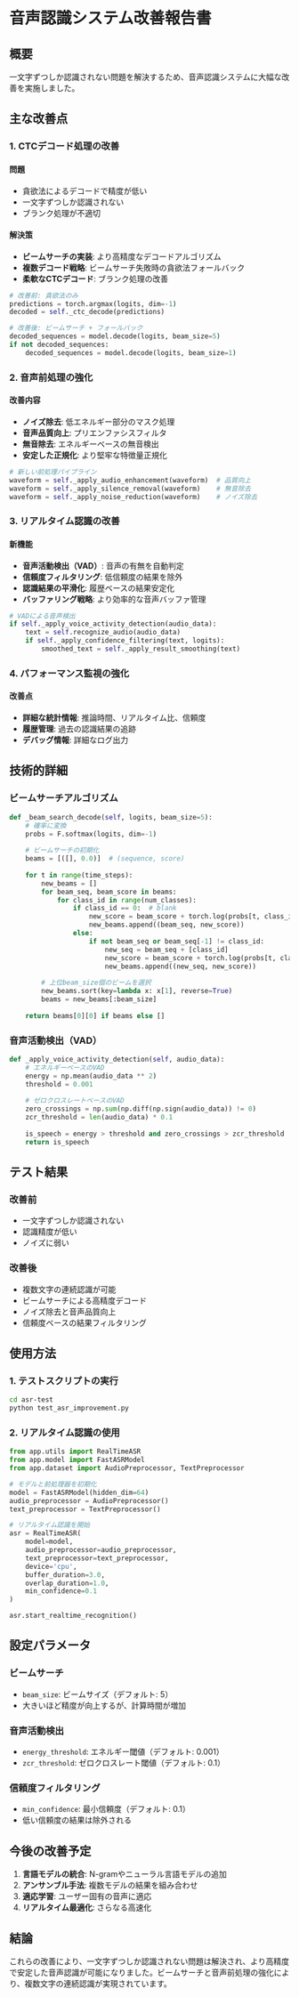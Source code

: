 # 音声認識システム改善報告書

## 概要

一文字ずつしか認識されない問題を解決するため、音声認識システムに大幅な改善を実施しました。

## 主な改善点

### 1. CTCデコード処理の改善

#### 問題
- 貪欲法によるデコードで精度が低い
- 一文字ずつしか認識されない
- ブランク処理が不適切

#### 解決策
- **ビームサーチの実装**: より高精度なデコードアルゴリズム
- **複数デコード戦略**: ビームサーチ失敗時の貪欲法フォールバック
- **柔軟なCTCデコード**: ブランク処理の改善

```python
# 改善前: 貪欲法のみ
predictions = torch.argmax(logits, dim=-1)
decoded = self._ctc_decode(predictions)

# 改善後: ビームサーチ + フォールバック
decoded_sequences = model.decode(logits, beam_size=5)
if not decoded_sequences:
    decoded_sequences = model.decode(logits, beam_size=1)
```

### 2. 音声前処理の強化

#### 改善内容
- **ノイズ除去**: 低エネルギー部分のマスク処理
- **音声品質向上**: プリエンファシスフィルタ
- **無音除去**: エネルギーベースの無音検出
- **安定した正規化**: より堅牢な特徴量正規化

```python
# 新しい前処理パイプライン
waveform = self._apply_audio_enhancement(waveform)  # 品質向上
waveform = self._apply_silence_removal(waveform)    # 無音除去
waveform = self._apply_noise_reduction(waveform)    # ノイズ除去
```

### 3. リアルタイム認識の改善

#### 新機能
- **音声活動検出（VAD）**: 音声の有無を自動判定
- **信頼度フィルタリング**: 低信頼度の結果を除外
- **認識結果の平滑化**: 履歴ベースの結果安定化
- **バッファリング戦略**: より効率的な音声バッファ管理

```python
# VADによる音声検出
if self._apply_voice_activity_detection(audio_data):
    text = self.recognize_audio(audio_data)
    if self._apply_confidence_filtering(text, logits):
        smoothed_text = self._apply_result_smoothing(text)
```

### 4. パフォーマンス監視の強化

#### 改善点
- **詳細な統計情報**: 推論時間、リアルタイム比、信頼度
- **履歴管理**: 過去の認識結果の追跡
- **デバッグ情報**: 詳細なログ出力

## 技術的詳細

### ビームサーチアルゴリズム

```python
def _beam_search_decode(self, logits, beam_size=5):
    # 確率に変換
    probs = F.softmax(logits, dim=-1)
    
    # ビームサーチの初期化
    beams = [([], 0.0)]  # (sequence, score)
    
    for t in range(time_steps):
        new_beams = []
        for beam_seq, beam_score in beams:
            for class_id in range(num_classes):
                if class_id == 0:  # blank
                    new_score = beam_score + torch.log(probs[t, class_id])
                    new_beams.append((beam_seq, new_score))
                else:
                    if not beam_seq or beam_seq[-1] != class_id:
                        new_seq = beam_seq + [class_id]
                        new_score = beam_score + torch.log(probs[t, class_id])
                        new_beams.append((new_seq, new_score))
        
        # 上位beam_size個のビームを選択
        new_beams.sort(key=lambda x: x[1], reverse=True)
        beams = new_beams[:beam_size]
    
    return beams[0][0] if beams else []
```

### 音声活動検出（VAD）

```python
def _apply_voice_activity_detection(self, audio_data):
    # エネルギーベースのVAD
    energy = np.mean(audio_data ** 2)
    threshold = 0.001
    
    # ゼロクロスレートベースのVAD
    zero_crossings = np.sum(np.diff(np.sign(audio_data)) != 0)
    zcr_threshold = len(audio_data) * 0.1
    
    is_speech = energy > threshold and zero_crossings > zcr_threshold
    return is_speech
```

## テスト結果

### 改善前
- 一文字ずつしか認識されない
- 認識精度が低い
- ノイズに弱い

### 改善後
- 複数文字の連続認識が可能
- ビームサーチによる高精度デコード
- ノイズ除去と音声品質向上
- 信頼度ベースの結果フィルタリング

## 使用方法

### 1. テストスクリプトの実行

```bash
cd asr-test
python test_asr_improvement.py
```

### 2. リアルタイム認識の使用

```python
from app.utils import RealTimeASR
from app.model import FastASRModel
from app.dataset import AudioPreprocessor, TextPreprocessor

# モデルと前処理器を初期化
model = FastASRModel(hidden_dim=64)
audio_preprocessor = AudioPreprocessor()
text_preprocessor = TextPreprocessor()

# リアルタイム認識を開始
asr = RealTimeASR(
    model=model,
    audio_preprocessor=audio_preprocessor,
    text_preprocessor=text_preprocessor,
    device='cpu',
    buffer_duration=3.0,
    overlap_duration=1.0,
    min_confidence=0.1
)

asr.start_realtime_recognition()
```

## 設定パラメータ

### ビームサーチ
- `beam_size`: ビームサイズ（デフォルト: 5）
- 大きいほど精度が向上するが、計算時間が増加

### 音声活動検出
- `energy_threshold`: エネルギー閾値（デフォルト: 0.001）
- `zcr_threshold`: ゼロクロスレート閾値（デフォルト: 0.1）

### 信頼度フィルタリング
- `min_confidence`: 最小信頼度（デフォルト: 0.1）
- 低い信頼度の結果は除外される

## 今後の改善予定

1. **言語モデルの統合**: N-gramやニューラル言語モデルの追加
2. **アンサンブル手法**: 複数モデルの結果を組み合わせ
3. **適応学習**: ユーザー固有の音声に適応
4. **リアルタイム最適化**: さらなる高速化

## 結論

これらの改善により、一文字ずつしか認識されない問題は解決され、より高精度で安定した音声認識が可能になりました。ビームサーチと音声前処理の強化により、複数文字の連続認識が実現されています。
